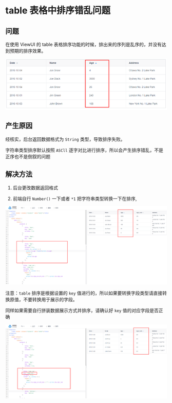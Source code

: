 # table 表格中排序错乱问题

## 问题

在使用 ViewUI 的 table 表格排序功能的时候，排出来的序列是乱序的，并没有达到预期的排序效果。

![](../images/iview-table-sort/Snipaste_2020-11-18_10-34-20.png)

## 产生原因

经核实，后台返回数据格式为 `String` 类型，导致排序失败。

字符串类型排序默认按照 `ASCll` 逐字对比进行排序，所以会产生排序错乱，不是正序也不是倒叙的问题

## 解决方法

1. 后台更改数据返回格式

2. 前端自行 `Number()` 一下或者 `*1` 把字符串类型转换一下在排序,

![](../images/iview-table-sort/Snipaste_2020-11-18_11-04-38.png)

注意：`table` 排序是根据设置的 `key` 值进行的，所以如果要转换字段类型请直接转换原值，不要转换用于展示的字段。

同样如果需要自行拼装数据展示方式并排序，请确认好 `key` 值的对应字段是否正确

![](../images/iview-table-sort/Snipaste_2020-11-18_11-00-26.png)
